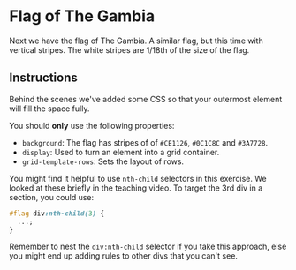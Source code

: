 # Flag of The Gambia

Next we have the flag of The Gambia. A similar flag, but this time with vertical stripes. The white stripes are 1/18th of the size of the flag.

## Instructions

Behind the scenes we've added some CSS so that your outermost element will fill the space fully.

You should **only** use the following properties:

- `background`: The flag has stripes of of `#CE1126`, `#0C1C8C` and `#3A7728`.
- `display`: Used to turn an element into a grid container.
- `grid-template-rows`: Sets the layout of rows.

You might find it helpful to use `nth-child` selectors in this exercise. We looked at these briefly in the teaching video. To target the 3rd div in a section, you could use:

```css
#flag div:nth-child(3) {
  ...;
}
```

Remember to nest the `div:nth-child` selector if you take this approach, else you might end up adding rules to other divs that you can't see.
